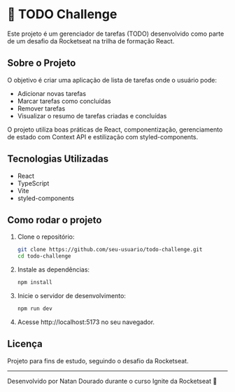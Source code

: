 # 🚀 TODO Challenge

Este projeto é um gerenciador de tarefas (TODO) desenvolvido como parte de um desafio da Rocketseat na trilha de formação React.

## Sobre o Projeto

O objetivo é criar uma aplicação de lista de tarefas onde o usuário pode:

- Adicionar novas tarefas
- Marcar tarefas como concluídas
- Remover tarefas
- Visualizar o resumo de tarefas criadas e concluídas

O projeto utiliza boas práticas de React, componentização, gerenciamento de estado com Context API e estilização com styled-components.

## Tecnologias Utilizadas

- React
- TypeScript
- Vite
- styled-components

## Como rodar o projeto

1. Clone o repositório:
   ```sh
   git clone https://github.com/seu-usuario/todo-challenge.git
   cd todo-challenge
   ```
2. Instale as dependências:
   ```sh
   npm install
   ```
3. Inicie o servidor de desenvolvimento:
   ```sh
   npm run dev
   ```
4. Acesse http://localhost:5173 no seu navegador.

## Licença

Projeto para fins de estudo, seguindo o desafio da Rocketseat.

---

Desenvolvido por Natan Dourado durante o curso Ignite da Rocketseat 🚀
